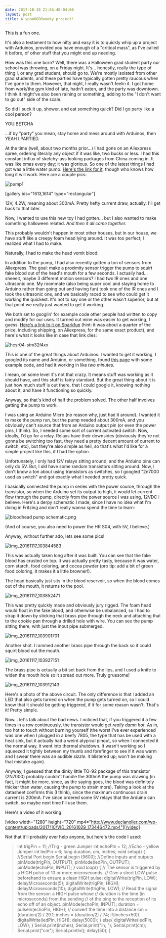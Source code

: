 ```yaml
---
date: 2017-10-10 21:56:40-04:00
layout: post
title: A spooOOOOoooky project!
---
```


This is a fun one.

It's also a testament to how nifty and easy it is to quickly whip up a project with Arduinos, provided you have enough of a "critical mass", as I've called it before, of other stuff that you might end up needing.

How was this one born? Well, there was a Halloween grad student party our school was throwing, on a Friday night. It's... honestly, really the type of thing I, or any grad student, should go to. We're mostly isolated from other grad students, and these parties have typically gotten pretty raucous when I've gone to them. However, that night, I really wasn't feelin it. I got home from work/the gym kind of late, hadn't eaten, and the party was downtown. I think it might've also been raining or something, adding to the "I don't want to go out" side of the scale.

So did I suck it up, shower, and eat something quick? Did I go party like a cool person?

YOU BETCHA

...if by "party" you mean, stay home and mess around with Arduinos, then YEAH I PARTIED.

At the time (well, about two months prior...) I had gone on an Aliexpress spree, ordering literally any object if it was like, two bucks or less. I had this constant influx of sketchy-ass looking packages from China coming in. It was like xmas every day; it was glorious. So one of the latest things I had got was a little water pump. [Here's the link for it](https://www.aliexpress.com/store/product/Anself-Ultra-quiet-Mini-Water-Pump-DC12V-4-2W-Brushless-Water-Oil-Pump-Waterproof-Submersible-Fountain/1466008_32691301212.html), though who knows how long it will work. Here are a couple pics:

![pump1](/assets/images/pump1.png)

[gallery ids="1613,1614" type="rectangular"]

12V, 4.2W, meaning about 300mA. Pretty hefty current draw, actually. I'll get back to that later.

Now, I wanted to use this new toy I had gotten... but I also wanted to make something halloween related. *And then it all came together.*

This probably wouldn't happen in most other houses, but in our house, we have stuff like a creepy foam head lying around. It was too perfect; I realized what I had to make.

Naturally, I had to make the head vomit blood.

In addition to the pump, I had also recently gotten a ton of sensors from Aliexpress. The goal: make a proximity sensor trigger the pump to squirt fake blood out of the head's mouth for a few seconds. I actually had... sheeeit, maybe 3 different motion sensors? I had two IR ones and one ultrasonic one. My roommate (also being super cool and staying home to Arduino rather than going out and having fun) took one of the IR ones and I took the ultrasonic one, and we basically raced to see who could get it working the quickest. It's not to say one or the other wasn't superior, but at that point we really just wanted to get it working.

We both set to googlin' for example code other people had written to copy and modify for our uses. It turned out mine was easier to get working, I guess. [Here's a link to it on Sparkfun](https://www.sparkfun.com/products/13959) (hint: it was about a quarter of the price, including shipping, on Aliexpress, for the same exact product), and here's what it looks like in case that link dies:

![hcsr04-stm32f4xx](/assets/images/hcsr04-stm32f4xx.jpg)

This is one of the great things about Arduinos. I wanted to get it working, I googled its name and Arduino, or something, found [this page](http://randomnerdtutorials.com/complete-guide-for-ultrasonic-sensor-hc-sr04/) with some example code, and had it working in like *two minutes.*

I mean, on some level it's not that crazy. It means stuff was working as it should have, and this stuff is fairly standard. But the great thing about it is just how much stuff is out there, that I could google it, knowing nothing about it, and have it functioning so quickly.

Anyway, so that's kind of half the problem solved. The other half involves getting the pump to work.

I was using an Arduino Micro (no reason why, just had it around). I wanted it to make the pump run, but the pump needed about 300mA, and you obviously can't source that from an Arduino output pin (or even the power pins, I think). So, I needed some sort of current activated switch. Now, ideally, I'd go for a relay. Relays have their downsides (obviously they're not gonna be switching too fast, they need a pretty decent amount of current to switch, etc), but they're also simple as hell, so that's what I'd like for a simple project like this, if I had the option.

Unfortunately, I only had 12V relays sitting around, and the Arduino pins can only do 5V. But, I *did* have some random transistors sitting around. Now, I don't know a ton about using transistors as switches, so I googled "2n7000 used as switch" and got exactly what I needed pretty quick.

I basically connected the pump in series with the power source, through the transistor, so when the Arduino set its output to high, it would let current flow through the pump, directly from the power source I was using, 12VDC I believe. Here's a derpy schematic I made, since I have no idea what I'm doing in Fritzing and don't really wanna spend the time to learn:

![bloodhead pump schematic.png](/assets/images/bloodhead-pump-schematic.png)

(And of course, you also need to power the HR S04, with 5V, I believe.)

Anyway, without further ado, lets see some pics!

![img_20161117_103844583](/assets/images/img_20161117_103844583.jpg)

This was actually taken long after it was built. You can see that the fake blood has crusted on top. It was actually pretty tasty, because it was water, corn starch, food coloring, and cocoa powder (pro tip: add a bit of green food coloring, it makes it a little browner!).

The head basically just sits in the blood reservoir, so when the blood comes out of the mouth, it returns to the pool.

![img_20161117_103852471](/assets/images/img_20161117_103852471.jpg)

This was pretty quickly made and obviously jury rigged. The foam head would float in the fake blood, and otherwise be unbalanced, so I had to strap it down by sticking that brass pipe through the neck and attaching that to the cookie pan through a drilled hole with wire. You can see the pump sitting there, with just the input pipe submerged.

![img_20161117_103901701](/assets/images/img_20161117_103901701.jpg)

Another shot. I rammed another brass pipe through the back so it could squirt blood out the mouth.

![img_20161117_103927151](/assets/images/img_20161117_103927151.jpg)

The brass pipe is actually a bit set back from the lips, and I used a knife to widen the mouth hole so it spread out more. Truly gruesome!

![img_20161117_103912143](/assets/images/img_20161117_103912143.jpg)

Here's a photo of the above circuit. The only difference is that I added an LED that also gets turned on when the pump gets turned on, so I could know that it should be getting triggered, if it for some reason wasn't. That's it! Pretty simple.

Now... let's talk about the bad news. I noticed that, if you triggered it a few times in a row continuously, the transistor would get *really damn hot*. As in, too hot to touch without burning yourself (the worst I've ever experienced was one when I plugged in a beefy 7805, the type that has be used with a heat sink, but it actually had a weird atypical pinout, so when I connected it the normal way, it went into thermal shutdown. It wasn't working so I squeezed it tightly between my thumb and forefinger to see if it was warm and I swear there was an audible *sizzle*. It blistered up; won't be making that mistake again).

Anyway, I guessed that the dinky little TO-92 package of this transistor (2N7000) probably couldn't handle the 300mA the pump was drawing (in fact, it might be more, since, as the saying goes, the blood was definitely thicker than water, causing the pump to strain more). Taking a look at the datasheet confirms this (I think), since the maximum continuous drain current is 200mA. I've since ordered some 5V relays that the Arduino can switch, so maybe next time I'll use them.

Here's a video of it working:

[video width="1280" height="720" mp4="http://www.declanoller.com/wp-content/uploads/2017/10/VID_20161029_173446472.mp4"][/video]

Not that it'll probably ever help anyone, but here's the code I used:

> int trigPin = 11; //Trig - green Jumper
> int echoPin = 12; //Echo - yellow Jumper
> int ledPin = 6;
> long duration, cm, inches;
> void setup() {
> //Serial Port begin
> Serial.begin (9600);
> //Define inputs and outputs
> pinMode(trigPin, OUTPUT);
> pinMode(ledPin, OUTPUT);
> pinMode(echoPin, INPUT);
> }
> void loop()
> {
> // The sensor is triggered by a HIGH pulse of 10 or more microseconds.
> // Give a short LOW pulse beforehand to ensure a clean HIGH pulse:
> digitalWrite(trigPin, LOW);
> delayMicroseconds(5);
> digitalWrite(trigPin, HIGH);
> delayMicroseconds(10);
> digitalWrite(trigPin, LOW);
> // Read the signal from the sensor: a HIGH pulse whose
> // duration is the time (in microseconds) from the sending
> // of the ping to the reception of its echo off of an object.
> pinMode(echoPin, INPUT);
> duration = pulseIn(echoPin, HIGH);
> // convert the time into a distance
> cm = (duration/2) / 29.1;
> inches = (duration/2) / 74;
> if(inches<50){
> digitalWrite(ledPin, HIGH);
> delay(5000);
> }
> else{
> digitalWrite(ledPin, LOW);
> }
> Serial.print(inches);
> Serial.print("in, ");
> Serial.print(cm);
> Serial.print("cm");
> Serial.println();
> delay(50);
> }
